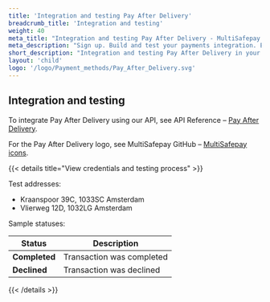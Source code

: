 ```yaml
---
title: 'Integration and testing Pay After Delivery'
breadcrumb_title: 'Integration and testing'
weight: 40
meta_title: "Integration and testing Pay After Delivery - MultiSafepay Docs"
meta_description: "Sign up. Build and test your payments integration. Explore our products and services. Use our API Reference, SDKs, and wrappers. Get support."
short_description: "Integration and testing Pay After Delivery in your ecommerce platform"
layout: 'child'
logo: '/logo/Payment_methods/Pay_After_Delivery.svg'
---
```


## Integration and testing
To integrate Pay After Delivery using our API, see API Reference – [Pay After Delivery](/api/#pay-after-delivery).

For the Pay After Delivery logo, see MultiSafepay GitHub – [MultiSafepay icons](https://github.com/MultiSafepay/MultiSafepay-icons).

{{< details title="View credentials and testing process" >}}

Test addresses:

- Kraanspoor 39C, 1033SC Amsterdam
- Vlierweg 12D, 1032LG Amsterdam

Sample statuses:

| Status | Description |
|---|---|
| **Completed** | Transaction was completed |
| **Declined** | Transaction was declined |

{{< /details >}}
